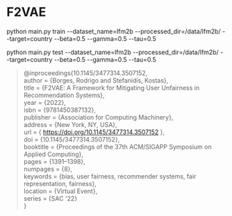# F2VAE

python main.py train --dataset_name=lfm2b --processed_dir=/data/lfm2b/ --target=country --beta=0.5 --gamma=0.5 --tau=0.5

python main.py test --dataset_name=lfm2b --processed_dir=/data/lfm2b/ --target=country --beta=0.5 --gamma=0.5 --tau=0.5



> @inproceedings{10.1145/3477314.3507152, \
> author = {Borges, Rodrigo and Stefanidis, Kostas}, \
> title = {F2VAE: A Framework for Mitigating User Unfairness in Recommendation Systems}, \
> year = {2022}, \
> isbn = {9781450387132}, \
> publisher = {Association for Computing Machinery}, \
> address = {New York, NY, USA}, \
> url = { https://doi.org/10.1145/3477314.3507152 }, \
> doi = {10.1145/3477314.3507152}, \
> booktitle = {Proceedings of the 37th ACM/SIGAPP Symposium on Applied Computing}, \
> pages = {1391–1398}, \
> numpages = {8}, \
> keywords = {bias, user fairness, recommender systems, fair representation, fairness}, \
> location = {Virtual Event}, \
> series = {SAC '22} \
> }
